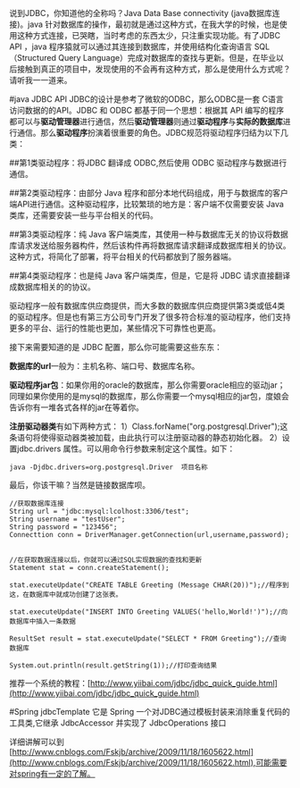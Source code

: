 说到JDBC，你知道他的全称吗？Java Data Base connectivity (java数据库连接)。java 针对数据库的操作，最初就是通过这种方式，在我大学的时候，也是使用这种方式连接，已哭瞎，当时考虑的东西太少，只注重实现功能。有了JDBC API ，java 程序猿就可以通过其连接到数据库，并使用结构化查询语言 SQL（Structured Query Language）完成对数据库的查找与更新。但是，在毕业以后接触到真正的项目中，发现使用的不会再有这种方式，那么是使用什么方式呢？请听我一一道来。

#java JDBC API
JDBC的设计是参考了微软的ODBC，那么ODBC是一套 C语言访问数据的的API。JDBC 和 ODBC 都基于同一个思想：根据其 API 编写的程序都可以与**驱动管理器**进行通信，然后**驱动管理器**则通过**驱动程序**与**实际的数据库**进行通信。那么**驱动程序**扮演着很重要的角色。JDBC规范将驱动程序归结为以下几类：

##第1类驱动程序：将JDBC 翻译成 ODBC,然后使用 ODBC 驱动程序与数据进行通信。

##第2类驱动程序：由部分 Java 程序和部分本地代码组成，用于与数据库的客户端API进行通信。这种驱动程序，比较繁琐的地方是：客户端不仅需要安装 Java 类库，还需要安装一些与平台相关的代码。

##第3类驱动程序：纯 Java 客户端类库，其使用一种与数据库无关的协议将数据库请求发送给服务器构件，然后该构件再将数据库请求翻译成数据库相关的协议。这种方式，将简化了部署，将平台相关的代码都放到了服务器端。

##第4类驱动程序：也是纯 Java 客户端类库，但是，它是将 JDBC 请求直接翻译成数据库相关的的协议。

驱动程序一般有数据库供应商提供，而大多数的数据库供应商提供第3类或低4类的驱动程序。但是也有第三方公司专门开发了很多符合标准的驱动程序，他们支持更多的平台、运行的性能也更加，某些情况下可靠性也更高。

接下来需要知道的是 JDBC 配置，那么你可能需要这些东东：

**数据库的url**一般为：主机名称、端口号、数据库名称。

**驱动程序jar包**：如果你用的oracle的数据库，那么你需要oracle相应的驱动jar；同理如果你使用的是mysql的数据库，那么你需要一个mysql相应的jar包，度娘会告诉你有一堆各式各样的jar在等着你。

**注册驱动器类**有如下两种方式：
1）Class.forName("org.postgresql.Driver");这条语句将使得驱动器类被加载，由此执行可以注册驱动器的静态初始化器。
2）设置jdbc.drivers 属性。可以用命令行参数来制定这个属性。如下：

    java -Djdbc.drivers=org.postgresql.Driver  项目名称

最后，你该干嘛？当然是链接数据库呗。

```
//获取数据库连接
String url = "jdbc:mysql:lcolhost:3306/test";
String username = "testUser";
String password = "123456";
Connecttion conn = DriverManager.getConnection(url,username,password);


//在获取数据连接以后，你就可以通过SQL实现数据的查找和更新
Statement stat = conn.createStatement();

stat.executeUpdate("CREATE TABLE Greeting (Message CHAR(20))");//程序到这，在数据库中就成功创建了这张表。

stat.executeUpdate("INSERT INTO Greeting VALUES('hello,World!')");//向数据库中插入一条数据

ResultSet result = stat.executeUpdate("SELECT * FROM Greeting");//查询数据库

System.out.println(result.getString(1));//打印查询结果

```
推荐一个系统的教程：[http://www.yiibai.com/jdbc/jdbc_quick_guide.html](http://www.yiibai.com/jdbc/jdbc_quick_guide.html)

#Spring jdbcTemplate
它是 Spring 一个对JDBC通过模板封装来消除重复代码的工具类,它继承 JdbcAccessor 并实现了 JdbcOperations 接口

详细讲解可以到[http://www.cnblogs.com/Fskjb/archive/2009/11/18/1605622.html](http://www.cnblogs.com/Fskjb/archive/2009/11/18/1605622.html),可能需要对spring有一定的了解。
